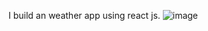 I build an weather app using react js.
![image](https://github.com/user-attachments/assets/90ffca73-ad81-4d9b-a321-db0b1a504569)
